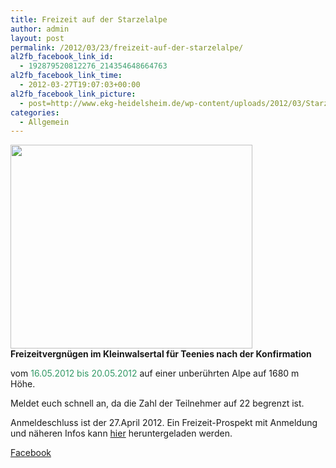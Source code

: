 ```yaml
---
title: Freizeit auf der Starzelalpe
author: admin
layout: post
permalink: /2012/03/23/freizeit-auf-der-starzelalpe/
al2fb_facebook_link_id:
  - 192879520812276_214354648664763
al2fb_facebook_link_time:
  - 2012-03-27T19:07:03+00:00
al2fb_facebook_link_picture:
  - post=http://www.ekg-heidelsheim.de/wp-content/uploads/2012/03/Starzelalpe.png
categories:
  - Allgemein
---
```

[<img class="alignright  wp-image-795" title="Starzelalpe" src="http://www.ekg-heidelsheim.de/wp-content/uploads/2012/03/Starzelalpe.png" alt="" width="387" height="326" />][1]**Freizeitvergnügen im Kleinwalsertal für Teenies nach der Konfirmation**

vom <span style="color: #339966;">16.05.2012 bis 20.05.2012</span> auf einer unberührten Alpe auf 1680 m Höhe.

Meldet euch schnell an, da die Zahl der Teilnehmer auf 22 begrenzt ist.

Anmeldeschluss ist der 27.April 2012. Ein Freizeit-Prospekt mit Anmeldung und näheren Infos kann [hier][2] heruntergeladen werden.

<div class="al2fb_anchor">
  <a href="http://www.facebook.com/permalink.php?story_fbid=214354648664763&id=192879520812276" target="_blank">Facebook</div></a>

 [1]: http://www.ekg-heidelsheim.de/wp-content/uploads/2012/03/Starzelalpe.png
 [2]: http://www.ekg-heidelsheim.de/wp-content/uploads/2012/03/12-05-16_Starzel-Freizeit.pdf